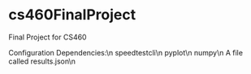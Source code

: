 # cs460FinalProject
Final Project for CS460

Configuration Dependencies:\n
	speedtestcli\n
	pyplot\n
	numpy\n
	A file called results.json\n

